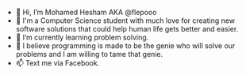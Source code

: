 - 👋 Hi, I’m Mohamed Hesham AKA @flepooo
- 👀 I'm a Computer Science student with much love for creating new software solutions that could help human life gets better and easier.
- 🌱 I’m currently learning problem solving.
- 💞️ I believe programming is made to be the genie who will solve our problems and I am willing to tame that genie.
- 📫 Text me via Facebook.

